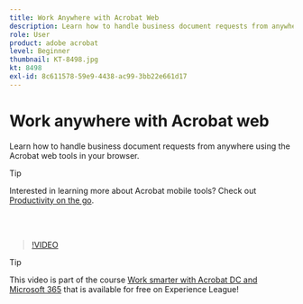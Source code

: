 ```yaml
---
title: Work Anywhere with Acrobat Web
description: Learn how to handle business document requests from anywhere using the Acrobat web tools in your browser
role: User
product: adobe acrobat
level: Beginner
thumbnail: KT-8498.jpg
kt: 8498
exl-id: 8c611578-59e9-4438-ac99-3bb22e661d17
---
```

# Work anywhere with Acrobat web

Learn how to handle business document requests from anywhere using the Acrobat web tools in your browser.

>[!TIP]
>
>Interested in learning more about Acrobat mobile tools? Check out [Productivity on the go](productivity.md).

<br>&nbsp;

>[!VIDEO](https://video.tv.adobe.com/v/337436?hidetitle=true)

>[!TIP]
>
>This video is part of the course [Work smarter with Acrobat DC and Microsoft 365](https://experienceleague.adobe.com/?recommended=Acrobat-U-1-2021.microsoft365) that is available for free on Experience League!
